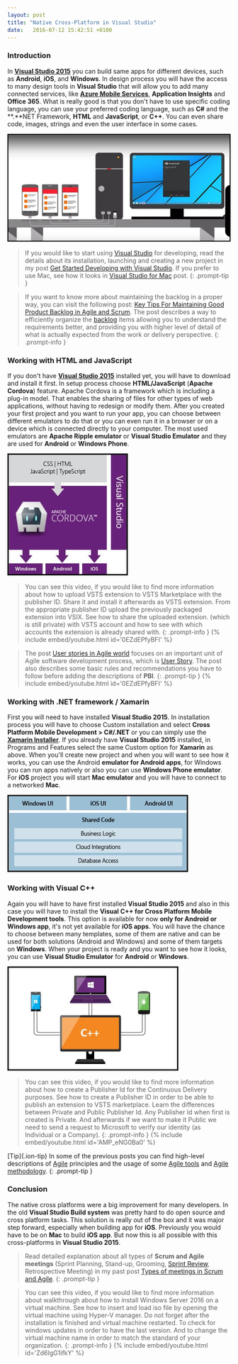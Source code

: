 ```yaml
---
layout: post
title: "Native Cross-Platform in Visual Studio"
date:   2016-07-12 15:42:51 +0100
---
```


### Introduction 

In **[Visual Studio 2015](https://www.visualstudio.com/)** you can build same apps for different devices, such as **Android**, **iOS**, and **Windows**. In design process you will have the access to many design tools in **Visual Studio** that will allow you to add many connected services, like **[Azure Mobile Services](https://azure.microsoft.com/en-us/documentation/learning-paths/appservice-mobileapps/)**, **Application Insights** and **Office 365**. What is really good is that you don\'t have to use specific coding language, you can use your preferred coding language, such as **C#** and the **.**NET Framework, **HTML** and **JavaScript**, or **C++**. You can even share code, images, strings and even the user interface in some cases. 

![0-Native Cross-Platform in Visual Studio](/assets/img/2016/07/0-Native-Cross-Platform-in-Visual-Studio.jpg "0-Native Cross-Platform in Visual Studio")

>If you would like to start using [Visual Studio](https://www.visualstudio.com/) for developing, read the details about its installation, launching and creating a new project in my post [Get Started Developing with Visual Studio](https://mohamedradwan-devops.github.io/posts/get-started-developing-with-visual-studio-2015/). If you prefer to use Mac, see how it looks in [Visual Studio for Mac](https://mohamedradwan-devops.github.io/posts/visual-studio-for-mac/) post.
{: .prompt-tip }


>If you want to know more about maintaining the backlog in a proper way, you can visit the following post: [Key Tips For Maintaining Good Product Backlog in Agile and Scrum](https://mohamedradwan-devops.github.io/posts/key-tips-for-maintaining-good-product-backlog-in-agile-and-scrum/). The post describes a way to efficiently organize the [backlog](https://docs.microsoft.com/en-us/vsts/work/backlogs/create-your-backlog) items allowing you to understand the requirements better, and providing you with higher level of detail of what is actually expected from the work or delivery perspective.
{: .prompt-info }


### Working with HTML and JavaScript

If you don\'t have **[Visual Studio 2015](https://www.visualstudio.com/en-us/downloads/download-visual-studio-vs.aspx)** installed yet, you will have to download and install it first. In setup process choose **HTML/JavaScript** (**Apache Cordova**) feature. Apache Cordova is a framework which is including a plug-in model. That enables the sharing of files for other types of web applications, without having to redesign or modify them. After you created your first project and you want to run your app, you can choose between different emulators to do that or you can even run it in a browser or on a device which is connected directly to your computer. The most used emulators are **Apache Ripple emulator** or **Visual Studio Emulator** and they are used for **Android** or **Windows Phone**. 

![1-HTML and JavaScript Apache Cordova Visual Studio](/assets/img/2016/07/1-HTML-and-JavaScript-Apache-Cordova-Visual-Studio.jpg)

>You can see this video, if you would like to find more information about how to upload VSTS extension to VSTS Marketplace with the publisher ID. Share it and install it afterwards as VSTS extension. From the appropriate publisher ID upload the previously packaged extension into VSIX. See how to share the uploaded extension. (which is still private) with VSTS account and how to see with which accounts the extension is already shared with.
{: .prompt-info }
{% include embed/youtube.html id='0EZdEPfyBFI' %}

>The post [User stories in Agile world](https://mohamedradwan-devops.github.io/posts/user-stories-in-agile-world/) focuses on an important unit of Agile software development process, which is [User Story](https://docs.microsoft.com/en-us/vsts/work/work-items/guidance/agile-process-workflow). The post also describes some basic rules and recommendations you have to follow before adding the descriptions of **PBI**.
{: .prompt-tip }
{% include embed/youtube.html id='0EZdEPfyBFI' %}

### Working with .NET framework / Xamarin 

First you will need to have installed **Visual Studio 2015**. In installation process you will have to choose Custom installation and select **Cross Platform Mobile Development > C#/.NET** or you can simply use the **[Xamarin Installer](https://www.xamarin.com/download)**. If you already have **Visual Studio 2015** installed, in Programs and Features select the same Custom option for **Xamarin** as above. When you\'ll create new project and when you will want to see how it works, you can use the Android **emulator for Android apps**, for Windows you can run apps natively or also you can use **Windows Phone emulator**. For **iOS** project you will start **Mac emulator** and you will have to connect to a networked **Mac**. 

![2-Xamarin Native Cross-Platform in Visual Studio](/assets/img/2016/07/2-Xamarin-Native-Cross-Platform-in-Visual-Studio.jpg)

### Working with Visual C++

Again you will have to have first installed **Visual Studio 2015** and also in this case you will have to install the **Visual C++ for Cross Platform Mobile Development tools**. This option is available for now **only for Android or Windows app**, it\'s not yet available for **iOS apps**. You will have the chance to choose between many templates, some of them are native and can be used for both solutions (Android and Windows) and some of them targets on **Windows**. When your project is ready and you want to see how it looks, you can use **Visual Studio Emulator** for **Android** or **Windows**. 

![3-Working with Visual C++ Visual Studio](/assets/img/2016/07/3-Working-with-Visual-C-Visual-Studio.jpg)

>You can see this video, if you would like to find more information about how to create a Publisher Id for the Continuous Delivery purposes. See how to create a Publisher ID in order to be able to publish an extension to VSTS marketplace. Learn the differences between Private and Public Publisher Id. Any Publisher Id when first is created is Private. And afterwards if we want to make it Public we need to send a request to Microsoft to verify our identity (as Individual or a Company).
{: .prompt-info }
{% include embed/youtube.html id='AMP_eNG0Ba0' %}

[Tip]{.ion-tip} In some of the previous posts you can find high-level descriptions of [Agile](https://mohamedradwan-devops.github.io/posts/quick-intro-to-agile/) principles and the usage of some [Agile tools](https://mohamedradwan-devops.github.io/posts/tfs-2015-agile-project-management/) and [Agile methodology](http://agilemanifesto.org/).
{: .prompt-tip }


### Conclusion 

The native cross platforms were a big improvement for many developers. In the old **Visual Studio Build system** was pretty hard to do open source and cross platform tasks. This solution is really out of the box and it was major step forward, especially when building app for **iOS**. Previously you would have to be on **Mac** to build **iOS app**. But now this is all possible with this cross-platforms in **Visual Studio 2015**.

>Read detailed explanation about all types of **Scrum and Agile meetings** (Sprint Planning, Stand-up, Grooming, [Sprint Review](https://docs.microsoft.com/en-us/vsts/work/scrum/sprint-planning), Retrospective Meeting) in my past post [Types of meetings in Scrum and Agile](https://mohamedradwan-devops.github.io/posts/types-of-meetings-in-scrum-and-agile/).
{: .prompt-tip }

>You can see this video, if you would like to find more information about walkthrough about how to install Windows Server 2016 on a virtual machine. See how to insert and load iso file by opening the virtual machine using Hyper-V manager. Do not forget after the installation is finished and virtual machine restarted. To check for windows updates in order to have the last version. And to change the virtual machine name in order to match the standard of your organization.
{: .prompt-info }
{% include embed/youtube.html id='Zd6IgG1ifkY' %}
